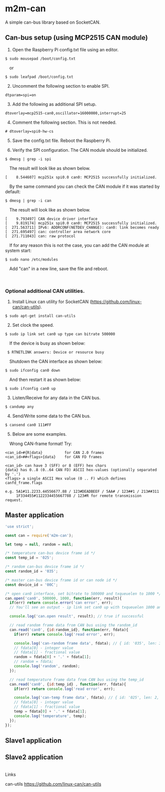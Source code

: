 # m2m-can
A simple can-bus library based on SocketCAN.

## Can-bus setup (using MCP2515 CAN module)

1. Open the Raspberry Pi config.txt file using an editor.
~~~
$ sudo mousepad /boot/config.txt
~~~

&ensp;&ensp;or

~~~
$ sudo leafpad /boot/config.txt
~~~

2. Uncomment the following section to enable SPI.

~~~
dtparam=spi=on
~~~

3. Add the following as additional SPI setup.
~~~
dtoverlay=mcp2515-can0,oscillator=16000000,interrupt=25
~~~

4. Comment the following section. This is not needed.
~~~
# dtoverlay=spi0-hw-cs
~~~

5. Save the config.txt file. Reboot the Raspberry Pi.



6. Verify the SPI configuration. The CAN module should be initialized.
~~~
$ dmesg | grep -i spi
~~~
&ensp;&ensp;The result will look like as shown below.
~~~
[    8.544607] mcp251x spi0.0 can0: MCP2515 successfully initialized.
~~~
&ensp;&ensp;By the same command you can check the CAN module if it was started by default:
~~~
$ dmesg | grep -i can
~~~
&ensp;&ensp;The result will look like as shown below.
~~~
[    9.793497] CAN device driver interface
[    9.819174] mcp251x spi0.0 can0: MCP2515 successfully initialized.
[  271.563711] IPv6: ADDRCONF(NETDEV_CHANGE): can0: link becomes ready
[  271.695497] can: controller area network core
[  271.711043] can: raw protocol
~~~

&ensp;&ensp;If for any reason this is not the case, you can add the CAN module at system start:
~~~
$ sudo nano /etc/modules
~~~
&ensp;&ensp;Add "can" in a new line, save the file and reboot.

<br>

### Optional additional CAN utilities.
1. Install Linux can utility for SocketCAN (https://github.com/linux-can/can-utils).
~~~
$ sudo apt-get install can-utils
~~~

2. Set clock the speed.
~~~
$ sudo ip link set can0 up type can bitrate 500000
~~~

&ensp;&ensp;If the device is busy as shown below:
~~~
 $ RTNETLINK answers: Device or resource busy
~~~

&ensp;&ensp;Shutdown the CAN interface as shown below:
~~~
$ sudo ifconfig can0 down
~~~

&ensp;&ensp;And then restart it as shown below:
~~~
$ sudo ifconfig can0 up
~~~

3. Listen/Receive for any data in the CAN bus.
~~~
$ candump any
~~~

4. Send/Write some data to the CAN bus.
~~~
$ cansend can0 111#FF
~~~

5. Below are some examples.

&ensp;&ensp;Wrong CAN-frame format! Try:
~~~
<can_id>#{R|data}          for CAN 2.0 frames
<can_id>##<flags>{data}    for CAN FD frames
~~~
~~~
<can_id> can have 3 (SFF) or 8 (EFF) hex chars
{data} has 0..8 (0..64 CAN FD) ASCII hex-values (optionally separated by '.')
<flags> a single ASCII Hex value (0 .. F) which defines canfd_frame.flags

e.g. 5A1#11.2233.44556677.88 / 123#DEADBEEF / 5AA# / 123##1 / 213##311
     1F334455#1122334455667788 / 123#R for remote transmission request.
~~~


## Master application

```js
'use strict';

const can = require('m2m-can');

let temp = null, random = null;

/* temperature can-bus device frame id */
const temp_id = '025';

/* random can-bus device frame id */
const random_id = '035';

/* master can-bus device frame id or can node id */
const device_id = '00C';

/* open can0 interface, set bitrate to 500000 and txqueuelen to 1000 */
can.open('can0', 500000, 1000, function(err, result){
  if(err) return console.error('can error', err);
  // You'll see an output - ip link set can0 up with txqueuelen 1000 and bitrate 500000 - success

  console.log('can.open result', result); // true if successful

  // read random frame data from CAN bus using the random_id
  can.read('can0', {id:random_id}, function(err, fdata){
    if(err) return console.log('read error', err);

    console.log('can-random frame data', fdata); // { id: '035', len: 3, data: [ 50, 52 ], filter: '035', change: true }   
    // fdata[0] - integer value
    // fdata[1] - fractional value    
    random = fdata[0] + '.' + fdata[1];
    // random = fdata;
    console.log('random', random);
  });

  // read temperature frame data from CAN bus using the temp_id
  can.read('can0', {id:temp_id} , function(err, fdata){
    if(err) return console.log('read error', err);

    console.log('can-temp frame data', fdata); // { id: '025', len: 2, data: [ 18, 94 ], filter: '025', change: true }
    // fdata[0] - integer value
    // fdata[1] - fractional value    
    temp = fdata[0] + '.' + fdata[1];
    console.log('temperature', temp);
  });
});
```

## Slave1 application
## Slave2 application


<br>
Links

can-utils https://github.com/linux-can/can-utils
